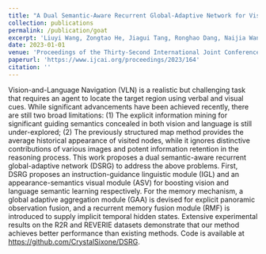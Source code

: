 ```yaml
---
title: "A Dual Semantic-Aware Recurrent Global-Adaptive Network for Vision-and-Language Navigation"
collection: publications
permalink: /publication/goat
excerpt: 'Liuyi Wang, Zongtao He, Jiagui Tang, Ronghao Dang, Naijia Wang, Chengju Liu, Qijun Chen'
date: 2023-01-01
venue: 'Proceedings of the Thirty-Second International Joint Conference on Artificial Intelligence'
paperurl: 'https://www.ijcai.org/proceedings/2023/164'
citation: ''
---
```


Vision-and-Language Navigation (VLN) is a realistic but challenging task that requires an agent to locate the target region using verbal and visual cues. While significant advancements have been achieved recently, there are still two broad limitations: (1) The explicit information mining for significant guiding semantics concealed in both vision and language is still under-explored; (2) The previously structured map method provides the average historical appearance of visited nodes, while it ignores distinctive contributions of various images and potent information retention in the reasoning process. This work proposes a dual semantic-aware recurrent global-adaptive network (DSRG) to address the above problems. First, DSRG proposes an instruction-guidance linguistic module (IGL) and an appearance-semantics visual module (ASV) for boosting vision and language semantic learning respectively. For the memory mechanism, a global adaptive aggregation module (GAA) is devised for explicit panoramic observation fusion, and a recurrent memory fusion module (RMF) is introduced to supply implicit temporal hidden states. Extensive experimental results on the R2R and REVERIE datasets demonstrate that our method achieves better performance than existing methods. Code is available at https://github.com/CrystalSixone/DSRG.
